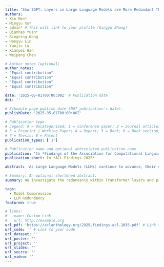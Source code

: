 ```yaml
---
title: "ShortGPT: Layers in Large Language Models are More Redundant Than You Expect"
authors:
- Xin Men*
- Mingyu Xu*
- admin* # This will link to your profile (Qingyu Zhang)
- Qianhao Yuan*
- Bingning Wang
- Hongyu Lin
- Yaojie Lu
- Xianpei Han
- Weipeng Chen

# Author notes (optional)
author_notes:
- "Equal contribution"
- "Equal contribution"
- "Equal contribution"
- "Equal contribution"

date: '2025-05-01T00:00:00Z' # Publication date
doi: ''

# Schedule page publish date (NOT publication's date).
publishDate: '2025-05-01T00:00:00Z'

# Publication type.
# Legend: 0 = Uncategorized; 1 = Conference paper; 2 = Journal article;
# 3 = Preprint / Working Paper; 4 = Report; 5 = Book; 6 = Book section;
# 7 = Thesis; 8 = Patent
publication_types: ['1']

# Publication name and optional abbreviated publication name.
publication: "In *Findings of the Association for Computational Linguistics: ACL 2025*"
publication_short: In *ACL Findings 2025*

abstract: 'As Large Language Models (LLMs) continue to advance, their computational overhead has increased significantly. In this study, we identify notable redundancy across the layers of LLMs, where some layers contribute minimally to the overall network functionality. To quantify this, we introduce a metric called Block Influence (BI), which measures the importance of each layer based on the similarity between its input and output. Based on the observation of layer redundancy, we propose straightforward pruning methods for different tasks: ShortGPT for multiple-choice tasks and ShortGPT-gen for generative tasks. They prune redundant layers based on their BI scores. Our methods demonstrate superior performance over previous pruning methods. The ability to achieve better results through simple layer pruning, as opposed to more complex pruning techniques, suggests a high degree of redundancy across layers. We hope this work will contribute to future research for improving LLM efficiency.'

# Summary. An optional shortened abstract.
summary: We investigate the redundancy within Transformer layers and propose an effective layer-based pruning method.

tags:
  - Model Compression
  - LLM Redundancy
featured: true

# links:
# - name: Custom Link
#   url: http://example.org
url_pdf: 'https://aclanthology.org/2025.findings-acl.1035.pdf' # Link to your PDF
url_code: '' # Link to your code
url_dataset: ''
url_poster: ''
url_project: ''
url_slides: ''
url_source: ''
url_video: ''
---
```

